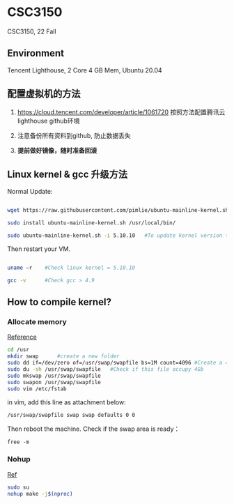 # CSC3150
CSC3150, 22 Fall

## Environment

Tencent Lighthouse, 2 Core 4 GB Mem, Ubuntu 20.04

## 配置虚拟机的方法

1. https://cloud.tencent.com/developer/article/1061720 按照方法配置腾讯云lighthouse github环境

2. 注意备份所有资料到github, 防止数据丢失

3. **提前做好镜像，随时准备回滚**

## Linux kernel & gcc 升级方法

Normal Update:

```bash

wget https://raw.githubusercontent.com/pimlie/ubuntu-mainline-kernel.sh/master/ubuntu-mainline-kernel.sh

sudo install ubuntu-mainline-kernel.sh /usr/local/bin/

sudo ubuntu-mainline-kernel.sh -i 5.10.10   #To update kernel version to 5.10.10

```

Then restart your VM.

```bash

uname –r    #Check linux kernel = 5.10.10

gcc -v      #Check gcc > 4.9

```

## How to compile kernel?

### Allocate memory
[Reference](https://cloud.tencent.com/developer/article/1704157)

```bash
cd /usr     
mkdir swap      #create a new folder
sudo dd if=/dev/zero of=/usr/swap/swapfile bs=1M count=4096 #Create a 4-GB memory space fo;e
sudo du -sh /usr/swap/swapfile   #Check if this file occupy 4Gb
sudo mkswap /usr/swap/swapfile
sudo swapon /usr/swap/swapfile
sudo vim /etc/fstab
```

in vim, add this line as attachment below:

```
/usr/swap/swapfile swap swap defaults 0 0
```

Then reboot the machine.
Check if the swap area is ready：

```
free -m
```
### Nohup
[Ref](https://www.runoob.com/linux/linux-comm-nohup.html)

```bash
sudo su
nohup make -j$(nproc)
```


